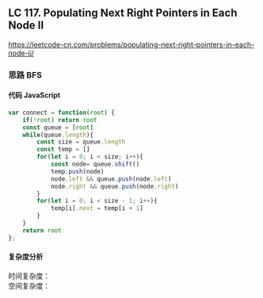 ## LC 117. Populating Next Right Pointers in Each Node II
https://leetcode-cn.com/problems/populating-next-right-pointers-in-each-node-ii/

### 思路 BFS

#### 代码 JavaScript

```JavaScript
var connect = function(root) {
    if(!root) return root
    const queue = [root]
    while(queue.length){
        const size = queue.length
        const temp = []
        for(let i = 0; i < size; i++){
            const node= queue.shift()
            temp.push(node)
            node.left && queue.push(node.left)
            node.right && queue.push(node.right)
        }
        for(let i = 0; i < size - 1; i++){
            temp[i].next = temp[i + 1]
        }
    }
    return root
};

```

#### 复杂度分析
时间复杂度： </br>
空间复杂度：